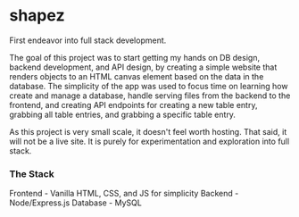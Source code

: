 # shapez
First endeavor into full stack development.

The goal of this project was to start getting my hands on DB design, backend development, and API design, by creating a simple website that renders objects to an HTML canvas element based on the data in the database. The simplicity of the app was used to focus time on learning how create and manage a database, handle serving files from the backend to the frontend, and creating API endpoints for creating a new table entry, grabbing all table entries, and grabbing a specific table entry.

As this project is very small scale, it doesn't feel worth hosting. That said, it will not be a live site. It is purely for experimentation and exploration into full stack.

### The Stack
Frontend - Vanilla HTML, CSS, and JS for simplicity
Backend - Node/Express.js
Database - MySQL
